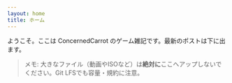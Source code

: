 ```yaml
---
layout: home
title: ホーム
---
```


ようこそ。ここは ConcernedCarrot のゲーム雑記です。最新のポストは下に出ます。

> メモ: 大きなファイル（動画やISOなど）は**絶対に**ここへアップしないでください。Git LFSでも容量・規約に注意。